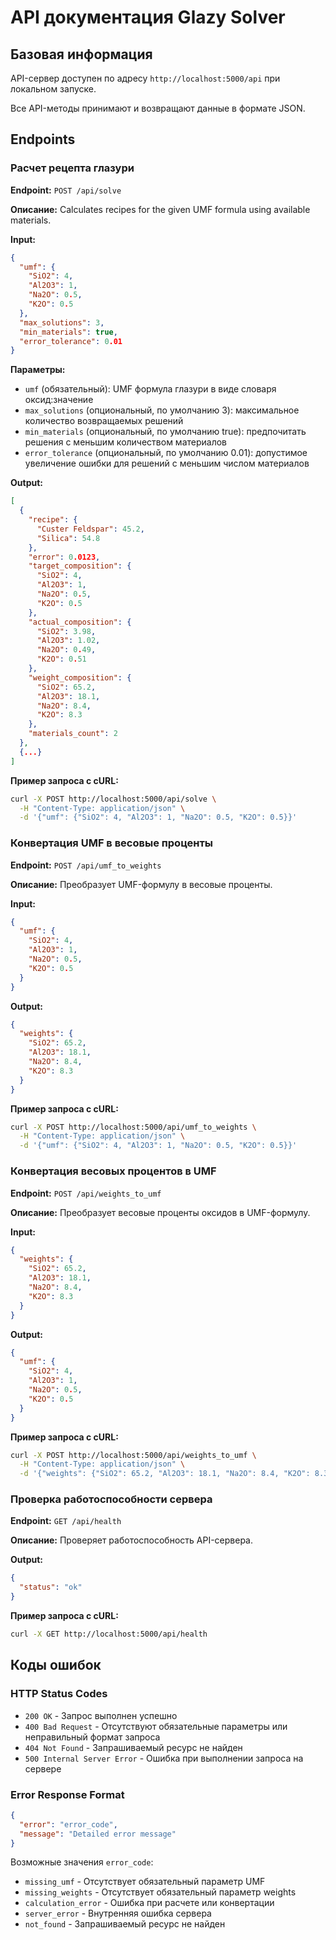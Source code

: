 # API документация Glazy Solver

## Базовая информация

API-сервер доступен по адресу `http://localhost:5000/api` при локальном запуске.

Все API-методы принимают и возвращают данные в формате JSON.

## Endpoints

### Расчет рецепта глазури

**Endpoint:** `POST /api/solve`

**Описание:** Calculates recipes for the given UMF formula using available materials.

**Input:**
```json
{
  "umf": {
    "SiO2": 4,
    "Al2O3": 1,
    "Na2O": 0.5,
    "K2O": 0.5
  },
  "max_solutions": 3,
  "min_materials": true,
  "error_tolerance": 0.01
}
```

**Параметры:**
- `umf` (обязательный): UMF формула глазури в виде словаря оксид:значение
- `max_solutions` (опциональный, по умолчанию 3): максимальное количество возвращаемых решений
- `min_materials` (опциональный, по умолчанию true): предпочитать решения с меньшим количеством материалов
- `error_tolerance` (опциональный, по умолчанию 0.01): допустимое увеличение ошибки для решений с меньшим числом материалов

**Output:**
```json
[
  {
    "recipe": {
      "Custer Feldspar": 45.2,
      "Silica": 54.8
    },
    "error": 0.0123,
    "target_composition": {
      "SiO2": 4,
      "Al2O3": 1,
      "Na2O": 0.5,
      "K2O": 0.5
    },
    "actual_composition": {
      "SiO2": 3.98,
      "Al2O3": 1.02,
      "Na2O": 0.49,
      "K2O": 0.51
    },
    "weight_composition": {
      "SiO2": 65.2,
      "Al2O3": 18.1,
      "Na2O": 8.4,
      "K2O": 8.3
    },
    "materials_count": 2
  },
  {...}
]
```

**Пример запроса с cURL:**
```bash
curl -X POST http://localhost:5000/api/solve \
  -H "Content-Type: application/json" \
  -d '{"umf": {"SiO2": 4, "Al2O3": 1, "Na2O": 0.5, "K2O": 0.5}}'
```

### Конвертация UMF в весовые проценты

**Endpoint:** `POST /api/umf_to_weights`

**Описание:** Преобразует UMF-формулу в весовые проценты.

**Input:**
```json
{
  "umf": {
    "SiO2": 4,
    "Al2O3": 1,
    "Na2O": 0.5,
    "K2O": 0.5
  }
}
```

**Output:**
```json
{
  "weights": {
    "SiO2": 65.2,
    "Al2O3": 18.1,
    "Na2O": 8.4,
    "K2O": 8.3
  }
}
```

**Пример запроса с cURL:**
```bash
curl -X POST http://localhost:5000/api/umf_to_weights \
  -H "Content-Type: application/json" \
  -d '{"umf": {"SiO2": 4, "Al2O3": 1, "Na2O": 0.5, "K2O": 0.5}}'
```

### Конвертация весовых процентов в UMF

**Endpoint:** `POST /api/weights_to_umf`

**Описание:** Преобразует весовые проценты оксидов в UMF-формулу.

**Input:**
```json
{
  "weights": {
    "SiO2": 65.2,
    "Al2O3": 18.1,
    "Na2O": 8.4,
    "K2O": 8.3
  }
}
```

**Output:**
```json
{
  "umf": {
    "SiO2": 4,
    "Al2O3": 1,
    "Na2O": 0.5,
    "K2O": 0.5
  }
}
```

**Пример запроса с cURL:**
```bash
curl -X POST http://localhost:5000/api/weights_to_umf \
  -H "Content-Type: application/json" \
  -d '{"weights": {"SiO2": 65.2, "Al2O3": 18.1, "Na2O": 8.4, "K2O": 8.3}}'
```

### Проверка работоспособности сервера

**Endpoint:** `GET /api/health`

**Описание:** Проверяет работоспособность API-сервера.

**Output:**
```json
{
  "status": "ok"
}
```

**Пример запроса с cURL:**
```bash
curl -X GET http://localhost:5000/api/health
```

## Коды ошибок

### HTTP Status Codes

- `200 OK` - Запрос выполнен успешно
- `400 Bad Request` - Отсутствуют обязательные параметры или неправильный формат запроса 
- `404 Not Found` - Запрашиваемый ресурс не найден
- `500 Internal Server Error` - Ошибка при выполнении запроса на сервере

### Error Response Format

```json
{
  "error": "error_code",
  "message": "Detailed error message"
}
```

Возможные значения `error_code`:
- `missing_umf` - Отсутствует обязательный параметр UMF
- `missing_weights` - Отсутствует обязательный параметр weights
- `calculation_error` - Ошибка при расчете или конвертации
- `server_error` - Внутренняя ошибка сервера
- `not_found` - Запрашиваемый ресурс не найден 